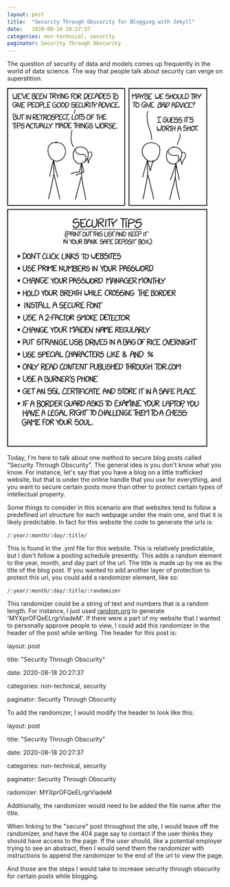 ```yaml
---
layout: post
title:  "Security Through Obscurity for Blogging with Jekyll"
date:   2020-08-18 20:27:37
categories: non-technical, security
paginator: Security Through Obscurity
---
```


The question of security of data and models comes up frequently in the world of data science. The way that people talk about security can verge on superstition.

<img src='/images/security_advice.png' alt='https://xkcd.com/1820/'>


Today, I'm here to talk about one method to secure blog posts called "Security Through Obscurity". The general idea is you don't know what you know. For instance, let's say that you have a blog on a little trafficked website, but that is under the online handle that you use for everything, and you want to secure certain posts more than other to protect certain types of intellectual property.

Some things to consider in this scenario are that websites tend to follow a predefined url structure for each webpage under the main one, and that it is likely predictable. In fact for this website the code to generate the urls is:




```
/:year/:month/:day/:title/
```




This is found in the .yml file for this website. This is relatively predictable, but I don't follow a posting schedule presently. This adds a random element to the year, month, and day part of the url. The title is made up by me as the title of the blog post. If you wanted to add another layer of protection to protect this url, you could add a randomizer element, like so:




```
/:year/:month/:day/:title/:randomizer
```



This randomizer could be a string of text and numbers that is a random length. For instance, I just used [random.org][link1] to generate 'MYXprOFQeELrgrViadeM'. If there were a part of my website that I wanted to personally approve people to view, I could add this randomizer in the header of the post while writing. The header for this post is:

layout: post

title:  "Security Through Obscurity"

date:   2020-08-18 20:27:37

categories: non-technical, security

paginator: Security Through Obscurity



To add the randomizer, I would modify the header to look like this:

layout: post

title:  "Security Through Obscurity"

date:   2020-08-18 20:27:37

categories: non-technical, security

paginator: Security Through Obscurity

radomizer: MYXprOFQeELrgrViadeM



Additionally, the randomizer would need to be added the file name after the title.

When linking to the "secure" post throughout the site, I would leave off the randomizer, and have the 404 page say to contact if the user thinks they should have access to the page. If the user should, like a potential employer trying to see an abstract, then I would send them the randomizer with instructions to append the randomizer to the end of the url to view the page.

And those are the steps I would take to increase security through obscurity for certain posts while blogging.

[link1]: https://www.random.org/
